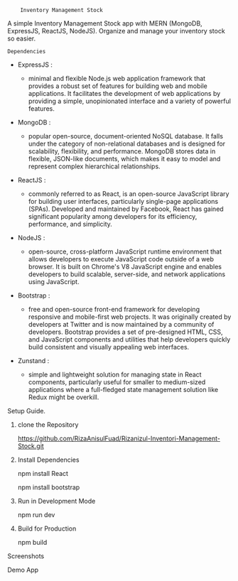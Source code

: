         Inventory Management Stock

A simple Inventory Management Stock app with MERN (MongoDB, ExpressJS, ReactJS, NodeJS). Organize and manage your inventory stock so easier.

    Dependencies

- ExpressJS :
    - minimal and flexible Node.js web application framework that provides a robust set of features for building web and mobile applications. It facilitates the development of web applications by providing a simple, unopinionated interface and a variety of powerful features.

- MongoDB :
    - popular open-source, document-oriented NoSQL database. It falls under the category of non-relational databases and is designed for scalability, flexibility, and performance. MongoDB stores data in flexible, JSON-like documents, which makes it easy to model and represent complex hierarchical relationships.

- ReactJS :
    - commonly referred to as React, is an open-source JavaScript library for building user interfaces, particularly single-page applications (SPAs). Developed and maintained by Facebook, React has gained significant popularity among developers for its efficiency, performance, and simplicity.

- NodeJS : 
    - open-source, cross-platform JavaScript runtime environment that allows developers to execute JavaScript code outside of a web browser. It is built on Chrome's V8 JavaScript engine and enables developers to build scalable, server-side, and network applications using JavaScript.

- Bootstrap : 
    - free and open-source front-end framework for developing responsive and mobile-first web projects. It was originally created by developers at Twitter and is now maintained by a community of developers. Bootstrap provides a set of pre-designed HTML, CSS, and JavaScript components and utilities that help developers quickly build consistent and visually appealing web interfaces.

- Zunstand : 
    -  simple and lightweight solution for managing state in React components, particularly useful for smaller to medium-sized applications where a full-fledged state management solution like Redux might be overkill.





Setup Guide.
1. clone the Repository
    
    https://github.com/RizaAnisulFuad/Rizanizul-Inventori-Management-Stock.git

2. Install Dependencies
    
    npm install React

    npm install bootstrap

3. Run in Development Mode

    npm run dev

4. Build for Production

    npm build


Screenshots




Demo App




